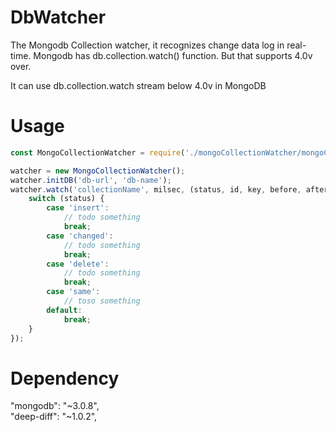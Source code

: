 # DbWatcher
The Mongodb Collection watcher, it recognizes change data log in real-time. Mongodb has db.collection.watch() function. But that supports 4.0v over.  

It can use db.collection.watch stream below 4.0v in MongoDB

# Usage 
```javascript
const MongoCollectionWatcher = require('./mongoCollectionWatcher/mongoCollectionWatcher.js');

watcher = new MongoCollectionWatcher();
watcher.initDB('db-url', 'db-name');
watcher.watch('collectionName', milsec, (status, id, key, before, after) => {
    switch (status) {
        case 'insert':
            // todo something
            break;
        case 'changed':
            // todo something
            break;
        case 'delete':
            // todo something
            break;
        case 'same':
            // toso something
        default:
            break;
    }
});
```

# Dependency
"mongodb": "~3.0.8",  
"deep-diff": "~1.0.2",  
